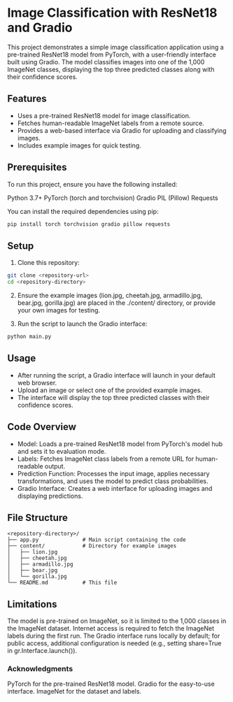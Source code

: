 # Image Classification with ResNet18 and Gradio
This project demonstrates a simple image classification application using a pre-trained ResNet18 model from PyTorch, with a user-friendly interface built using Gradio. The model classifies images into one of the 1,000 ImageNet classes, displaying the top three predicted classes along with their confidence scores.

## Features

- Uses a pre-trained ResNet18 model for image classification.
- Fetches human-readable ImageNet labels from a remote source.
- Provides a web-based interface via Gradio for uploading and classifying images.
- Includes example images for quick testing.

## Prerequisites
To run this project, ensure you have the following installed:

Python 3.7+
PyTorch (torch and torchvision)
Gradio
PIL (Pillow)
Requests

You can install the required dependencies using pip:
```bash
pip install torch torchvision gradio pillow requests
```

## Setup

1. Clone this repository:
```bash
git clone <repository-url>
cd <repository-directory>
```


2. Ensure the example images (lion.jpg, cheetah.jpg, armadillo.jpg, bear.jpg, gorilla.jpg) are placed in the ./content/ directory, or provide your own images for testing.

3. Run the script to launch the Gradio interface:
```bash
python main.py
```

## Usage

- After running the script, a Gradio interface will launch in your default web browser.
- Upload an image or select one of the provided example images.
- The interface will display the top three predicted classes with their confidence scores.

## Code Overview

- Model: Loads a pre-trained ResNet18 model from PyTorch's model hub and sets it to evaluation mode.
- Labels: Fetches ImageNet class labels from a remote URL for human-readable output.
- Prediction Function: Processes the input image, applies necessary transformations, and uses the model to predict class probabilities.
- Gradio Interface: Creates a web interface for uploading images and displaying predictions.

## File Structure
```plain 
<repository-directory>/
├── app.py              # Main script containing the code
├── content/            # Directory for example images
│   ├── lion.jpg
│   ├── cheetah.jpg
│   ├── armadillo.jpg
│   ├── bear.jpg
│   └── gorilla.jpg
└── README.md           # This file
```

## Limitations

The model is pre-trained on ImageNet, so it is limited to the 1,000 classes in the ImageNet dataset.
Internet access is required to fetch the ImageNet labels during the first run.
The Gradio interface runs locally by default; for public access, additional configuration is needed (e.g., setting share=True in gr.Interface.launch()).

### Acknowledgments

PyTorch for the pre-trained ResNet18 model.
Gradio for the easy-to-use interface.
ImageNet for the dataset and labels.

